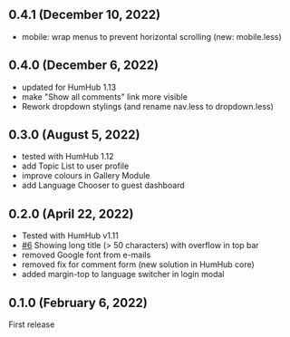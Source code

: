 ## 0.4.1 (December 10, 2022)
- mobile: wrap menus to prevent horizontal scrolling (new: mobile.less)

## 0.4.0 (December 6, 2022)
- updated for HumHub 1.13
- make "Show all comments" link more visible
- Rework dropdown stylings (and rename nav.less to dropdown.less)

## 0.3.0 (August 5, 2022)
- tested with HumHub 1.12
- add Topic List to user profile
- improve colours in Gallery Module
- add Language Chooser to guest dashboard

## 0.2.0 (April 22, 2022)
- Tested with HumHub v1.11
- [#6](https://github.com/felixhahnweilheim/humhub-themes-orange/pull/6) Showing long title (> 50 characters) with overflow in top bar
- removed Google font from e-mails
- removed fix for comment form (new solution in HumHub core)
- added margin-top to language switcher in login modal

## 0.1.0 (February 6, 2022)
First release
